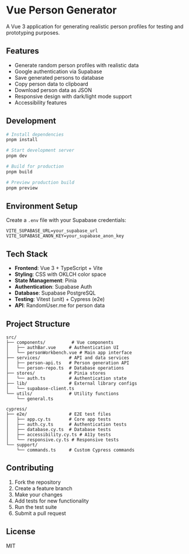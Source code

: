 # Vue Person Generator

A Vue 3 application for generating realistic person profiles for testing and prototyping purposes.

## Features

- Generate random person profiles with realistic data
- Google authentication via Supabase
- Save generated persons to database
- Copy person data to clipboard
- Download person data as JSON
- Responsive design with dark/light mode support
- Accessibility features

## Development

```bash
# Install dependencies
pnpm install

# Start development server
pnpm dev

# Build for production
pnpm build

# Preview production build
pnpm preview
```

## Environment Setup

Create a `.env` file with your Supabase credentials:

```env
VITE_SUPABASE_URL=your_supabase_url
VITE_SUPABASE_ANON_KEY=your_supabase_anon_key
```

## Tech Stack

- **Frontend**: Vue 3 + TypeScript + Vite
- **Styling**: CSS with OKLCH color space
- **State Management**: Pinia
- **Authentication**: Supabase Auth
- **Database**: Supabase PostgreSQL
- **Testing**: Vitest (unit) + Cypress (e2e)
- **API**: RandomUser.me for person data

## Project Structure

```
src/
├── components/          # Vue components
│   ├── authBar.vue     # Authentication UI
│   └── personWorkbench.vue # Main app interface
├── services/           # API and data services
│   ├── person-api.ts   # Person generation API
│   └── person-repo.ts  # Database operations
├── stores/             # Pinia stores
│   └── auth.ts         # Authentication state
├── lib/                # External library configs
│   └── supabase-client.ts
└── utils/              # Utility functions
    └── general.ts

cypress/
├── e2e/                # E2E test files
│   ├── app.cy.ts       # Core app tests
│   ├── auth.cy.ts      # Authentication tests
│   ├── database.cy.ts  # Database tests
│   ├── accessibility.cy.ts # A11y tests
│   └── responsive.cy.ts # Responsive tests
└── support/
    └── commands.ts     # Custom Cypress commands
```

## Contributing

1. Fork the repository
2. Create a feature branch
3. Make your changes
4. Add tests for new functionality
5. Run the test suite
6. Submit a pull request

## License

MIT
